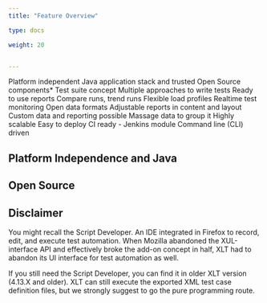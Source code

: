 ```yaml
---
title: "Feature Overview"

type: docs

weight: 20


---
```


Platform independent
Java application stack and trusted Open Source components*
Test suite concept
Multiple approaches to write tests
Ready to use reports
Compare runs, trend runs
Flexible load profiles
Realtime test monitoring
Open data formats
Adjustable reports in content and layout
Custom data and reporting possible
Massage data to group it
Highly scalable
Easy to deploy
CI ready - Jenkins module
Command line (CLI) driven

## Platform Independence and Java

## Open Source

## Disclaimer
You might recall the Script Developer. An IDE integrated in Firefox to record, edit, and execute test automation. When Mozilla abandoned the XUL-interface API and effectively broke the add-on concept in half, XLT had to abandon its UI interface for test automation as well. 

If you still need the Script Developer, you can find it in older XLT version (4.13.X and older). XLT can still execute the exported XML test case definition files, but we strongly suggest to go the pure programming route. 